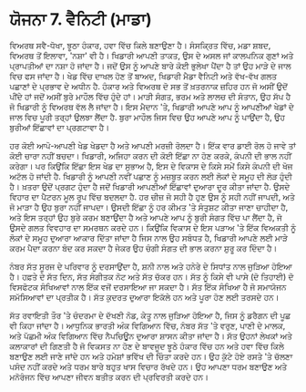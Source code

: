 # ਯੋਜਨਾ 7. ਵੈਨਿਟੀ (ਮਾਡਾ)

ਵਿਅਰਥ ਸਵੈ-ਧੋਖਾ, ਝੂਠਾ ਹੰਕਾਰ, ਹਵਾ ਵਿੱਚ ਕਿਲੇ ਬਣਾਉਣਾ ਹੈ। ਸੰਸਕ੍ਰਿਤ ਵਿੱਚ, ਮਡਾ ਸ਼ਬਦ, ਵਿਅਰਥ ਤੋਂ ਇਲਾਵਾ, 'ਨਸ਼ਾ' ਵੀ ਹੈ। ਖਿਡਾਰੀ ਆਪਣੀ ਤਾਕਤ, ਉਸ ਦੇ ਅਸਲ ਜਾਂ ਕਾਲਪਨਿਕ ਗੁਣਾਂ ਅਤੇ ਪ੍ਰਾਪਤੀਆਂ ਦਾ ਨਸ਼ਾ ਹੋ ਜਾਂਦਾ ਹੈ। ਜਦੋਂ ਉਸ ਨੂੰ ਆਪਣੇ ਬਾਰੇ ਕੋਈ ਭੁਲੇਖਾ ਪੈਂਦਾ ਹੈ ਤਾਂ ਉਹ ਮਾੜੇ ਦੇ ਜਾਲ ਵਿਚ ਫਸ ਜਾਂਦਾ ਹੈ। ਖੇਡ ਵਿੱਚ ਦਾਖਲ ਹੋਣ ਤੋਂ ਬਾਅਦ, ਖਿਡਾਰੀ ਮੈਡਾ ਵੈਨਿਟੀ ਅਤੇ ਵੱਖ-ਵੱਖ ਗਲਤ ਪਛਾਣਾਂ ਦੇ ਪ੍ਰਭਾਵ ਦੇ ਅਧੀਨ ਹੈ. ਹੰਕਾਰ ਅਤੇ ਵਿਅਰਥ ਦੋ ਸਭ ਤੋਂ ਖ਼ਤਰਨਾਕ ਜ਼ਹਿਰ ਹਨ ਜੋ ਅਸੀਂ ਉਦੋਂ ਪੀਂਦੇ ਹਾਂ ਜਦੋਂ ਅਸੀਂ ਬੁਰੇ ਮਾਹੌਲ ਵਿੱਚ ਹੁੰਦੇ ਹਾਂ। ਮਾੜੀ ਸੰਗਤ, ਭਰਮ ਅਤੇ ਲਾਲਚ ਦੀ ਸੰਤਾਨ, ਉਹ ਸੱਪ ਹੈ ਜੋ ਖਿਡਾਰੀ ਨੂੰ ਵਿਅਰਥ ਵੱਲ ਲੈ ਜਾਂਦਾ ਹੈ। ਇਸ ਮੈਦਾਨ 'ਤੇ, ਖਿਡਾਰੀ ਆਪਣੇ ਆਪ ਨੂੰ ਆਪਣੀਆਂ ਖੇਡਾਂ ਦੇ ਜਾਲ ਵਿਚ ਪੂਰੀ ਤਰ੍ਹਾਂ ਉਲਝਾ ਲੈਂਦਾ ਹੈ. ਬੁਰਾ ਮਾਹੌਲ ਜਿਸ ਵਿਚ ਉਹ ਆਪਣੇ ਆਪ ਨੂੰ ਪਾਉਂਦਾ ਹੈ, ਉਹ ਬੁਰੀਆਂ ਇੱਛਾਵਾਂ ਦਾ ਪ੍ਰਗਟਾਵਾ ਹੈ।

ਹਰ ਕੋਈ ਆਪੋ-ਆਪਣੀ ਖੇਡ ਖੇਡਦਾ ਹੈ ਅਤੇ ਆਪਣੀ ਮਰਜ਼ੀ ਰੋਲਦਾ ਹੈ। ਇੱਕ ਵਾਰ ਡਾਈ ਰੋਲ ਹੋ ਜਾਵੇ ਤਾਂ ਕੋਈ ਚਾਰਾ ਨਹੀਂ ਬਚਦਾ। ਖਿਡਾਰੀ, ਅਜਿਹਾ ਕਰਨ ਦੀ ਕੋਈ ਇੱਛਾ ਨਾ ਹੋਣ ਕਰਕੇ, ਕੰਪਨੀ ਦੀ ਭਾਲ ਨਹੀਂ ਕਰੇਗਾ। ਪਰ ਕਿਉਂਕਿ ਇੱਛਾ ਇਸ ਖੇਡ ਦਾ ਸੁਭਾਅ ਹੈ, ਇਸ ਦੇ ਵਿਕਾਸ ਦੇ ਕਿਸੇ ਸਮੇਂ ਕਿਸੇ ਕੰਪਨੀ ਦੀ ਖੋਜ ਅਟੱਲ ਹੋ ਜਾਂਦੀ ਹੈ. ਖਿਡਾਰੀ ਨੂੰ ਆਪਣੀ ਨਵੀਂ ਪਛਾਣ ਨੂੰ ਮਜ਼ਬੂਤ ਕਰਨ ਲਈ ਲੋਕਾਂ ਦੇ ਸਮੂਹ ਦੀ ਲੋੜ ਹੁੰਦੀ ਹੈ। ਖ਼ਤਰਾ ਉਦੋਂ ਪ੍ਰਗਟ ਹੁੰਦਾ ਹੈ ਜਦੋਂ ਖਿਡਾਰੀ ਆਪਣੀਆਂ ਇੱਛਾਵਾਂ ਦੁਆਰਾ ਦੂਰ ਕੀਤਾ ਜਾਂਦਾ ਹੈ. ਉਸਦੇ ਵਿਹਾਰ ਦਾ ਪੈਟਰਨ ਮੂਲ ਰੂਪ ਵਿੱਚ ਬਦਲਦਾ ਹੈ. ਹਰ ਚੀਜ਼ ਜੋ ਸਹੀ ਹੈ ਹੁਣ ਉਸ ਨੂੰ ਸਹੀ ਨਹੀਂ ਜਾਪਦੀ, ਅਤੇ ਜੋ ਮਾੜਾ ਹੈ ਉਹ ਬੁਰਾ ਨਹੀਂ ਜਾਪਦਾ। ਉਸਦੀ ਇੱਛਾ ਨੂੰ ਹਰ ਕੀਮਤ 'ਤੇ ਸੰਤੁਸ਼ਟ ਕੀਤਾ ਜਾਣਾ ਚਾਹੀਦਾ ਹੈ, ਅਤੇ ਇਸ ਤਰ੍ਹਾਂ ਉਹ ਬੁਰੇ ਕਰਮ ਬਣਾਉਂਦਾ ਹੈ ਅਤੇ ਆਪਣੇ ਆਪ ਨੂੰ ਬੁਰੀ ਸੰਗਤ ਵਿੱਚ ਪਾ ਲੈਂਦਾ ਹੈ, ਜੋ ਉਸਦੇ ਗਲਤ ਵਿਵਹਾਰ ਦਾ ਸਮਰਥਨ ਕਰਦੇ ਹਨ। ਕਿਉਂਕਿ ਵਿਕਾਸ ਦੇ ਇਸ ਪੜਾਅ 'ਤੇ ਇੱਕ ਵਿਅਕਤੀ ਨੂੰ ਲੋਕਾਂ ਦੇ ਸਮੂਹ ਦੁਆਰਾ ਆਕਾਰ ਦਿੱਤਾ ਜਾਂਦਾ ਹੈ ਜਿਸ ਨਾਲ ਉਹ ਸਬੰਧਤ ਹੈ, ਖਿਡਾਰੀ ਆਪਣੇ ਲਈ ਮਾੜੇ ਕਰਮ ਪੈਦਾ ਕਰਨਾ ਬੰਦ ਕਰ ਸਕਦਾ ਹੈ ਜੇਕਰ ਉਹ ਚੰਗੀ ਸੰਗਤ ਦੀ ਭਾਲ ਕਰਨਾ ਸ਼ੁਰੂ ਕਰ ਦਿੰਦਾ ਹੈ।

ਨੰਬਰ ਸੱਤ ਸੂਰਜ ਦੇ ਪਰਿਵਾਰ ਨੂੰ ਦਰਸਾਉਂਦਾ ਹੈ, ਸ਼ਨੀ ਨਾਲ ਅਤੇ ਹਨੇਰੇ ਦੇ ਸਿਧਾਂਤ ਨਾਲ ਜੁੜਿਆ ਹੋਇਆ ਹੈ। ਹਫ਼ਤੇ ਦੇ ਸੱਤ ਦਿਨ, ਸੱਤ ਸੰਗੀਤਕ ਨੋਟ ਅਤੇ ਸੱਤ ਚੱਕਰ ਹਨ। ਸੱਤ ਨੂੰ ਕਿਸੇ ਵੀ ਪਾਸੇ (ਦੋ ਤਿਹਾਈ) ਦੋ ਵਿਸਫੋਟਕ ਸੰਖਿਆਵਾਂ ਨਾਲ ਇੱਕ ਵਜੋਂ ਦਰਸਾਇਆ ਜਾ ਸਕਦਾ ਹੈ। ਸੱਤ ਇੱਕ ਸੰਖਿਆ ਹੈ ਜੋ ਸਮਾਯੋਜਨ ਸਮੱਸਿਆਵਾਂ ਦਾ ਪ੍ਰਤੀਕ ਹੈ। ਸੱਤ ਕੁਦਰਤ ਦੁਆਰਾ ਇਕੱਲੇ ਹਨ ਅਤੇ ਪੂਰਾ ਹੋਣ ਲਈ ਤਰਸਦੇ ਹਨ।

ਸੱਤ ਰਵਾਇਤੀ ਤੌਰ 'ਤੇ ਚੰਦਰਮਾ ਦੇ ਦੱਖਣੀ ਨੋਡ, ਕੇਤੂ ਨਾਲ ਜੁੜਿਆ ਹੋਇਆ ਹੈ, ਜਿਸ ਨੂੰ ਡਰੈਗਨ ਦੀ ਪੂਛ ਵੀ ਕਿਹਾ ਜਾਂਦਾ ਹੈ। ਆਧੁਨਿਕ ਭਾਰਤੀ ਅੰਕ ਵਿਗਿਆਨ ਵਿੱਚ, ਨੰਬਰ ਸੱਤ 'ਤੇ ਵਰੁਣ, ਪਾਣੀ ਦੇ ਮਾਲਕ, ਅਤੇ ਪੱਛਮੀ ਅੰਕ ਵਿਗਿਆਨ ਵਿੱਚ ਨੈਪਚਿਊਨ ਦੁਆਰਾ ਸ਼ਾਸਨ ਕੀਤਾ ਜਾਂਦਾ ਹੈ। ਸੱਤ ਉਹਨਾਂ ਲੇਖਕਾਂ ਅਤੇ ਕਲਾਕਾਰਾਂ ਦੀ ਗਿਣਤੀ ਹੈ ਜੋ ਵਿਕਸਤ ਨਾ ਹੋਣ ਦੇ ਬਾਵਜੂਦ ਝੂਠੇ ਹੰਕਾਰ ਵਿੱਚ ਹਨ ਅਤੇ ਹਵਾ ਵਿੱਚ ਕਿਲੇ ਬਣਾਉਣ ਲਈ ਜਾਣੇ ਜਾਂਦੇ ਹਨ ਅਤੇ ਹਮੇਸ਼ਾਂ ਭਵਿੱਖ ਦੀ ਚਿੰਤਾ ਕਰਦੇ ਹਨ। ਉਹ ਕੁੱਟੇ ਹੋਏ ਰਸਤੇ 'ਤੇ ਚੱਲਣਾ ਪਸੰਦ ਨਹੀਂ ਕਰਦੇ ਅਤੇ ਧਰਮ ਬਾਰੇ ਬਹੁਤ ਖਾਸ ਵਿਚਾਰ ਰੱਖਦੇ ਹਨ। ਉਹ ਆਪਣਾ ਧਰਮ ਬਣਾਉਣ ਅਤੇ ਮਨੋਰੰਜਨ ਵਿੱਚ ਆਪਣਾ ਜੀਵਨ ਬਤੀਤ ਕਰਨ ਦੀ ਪ੍ਰਵਿਰਤੀ ਕਰਦੇ ਹਨ।
